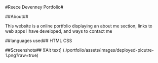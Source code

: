 #Reece Devenney Portfolio#

##About##

This website is a online portfolio displaying an about me section, links to web apps I have developed, and ways to contact me

##languages used##
HTML
CSS

##Screenshots##
![Alt text] (./portfolio/assets/images/deployed-picutre-1.png?raw=true)